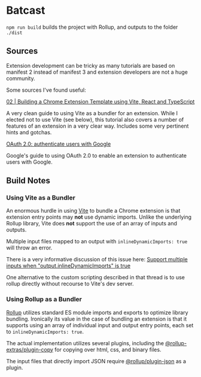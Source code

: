 # Batcast

`npm run build` builds the project with Rollup, and outputs to the folder `./dist`

## Sources

Extension development can be tricky as many tutorials are based on manifest 2 instead of manifest 3 and extension developers are not a huge community.

Some sources I've found useful:

[02 | Building a Chrome Extension Template using Vite, React and TypeScript](https://medium.com/@jamesprivett29/02-building-a-chrome-extension-template-using-vite-react-and-typescript-d5d9912f1b40)

A very clean guide to using Vite as a bundler for an extension. While I elected not to use Vite (see below), this tutorial also covers a number of features of an extension in a very clear way. Includes some very pertinent hints and gotchas.

[OAuth 2.0: authenticate users with Google](https://developer.chrome.com/docs/extensions/how-to/integrate/oauth)

Google's guide to using OAuth 2.0 to enable an extension to authenticate users with Google.

## Build Notes

### Using Vite as a Bundler

An enormous hurdle in using [Vite](https://www.npmjs.com/package/rollup) to bundle a Chrome extension is that extension entry points may **not** use dynamic imports. Unlike the underlying Rollup library, Vite does **not** support the use of an array of inputs and outputs.

Multiple input files mapped to an output with `inlineDynamicImports: true` will throw an error.

There is a very informative discussion of this issue here: [Support multiple inputs when "output.inlineDynamicImports" is true](https://github.com/rollup/rollup/issues/5601)

One alternative to the custom scripting described in that thread is to use rollup directly without recourse to Vite's dev server.

### Using Rollup as a Bundler

[Rollup](https://www.npmjs.com/package/rollup) utilizes standard ES module imports and exports to optimize library bundling. Ironically its value in the case of bundling an extension is that it supports using an array of individual input and output entry points, each set to `inlineDynamicImports: true`.

The actual implementation utilizes several plugins, including the [@rollup-extras/plugin-copy](https://www.npmjs.com/package/@rollup-extras/plugin-copy) for copying over html, css, and binary files.

The input files that directly import JSON require [@rollup/plugin-json](https://www.npmjs.com/package/@rollup/plugin-json) as a plugin.
